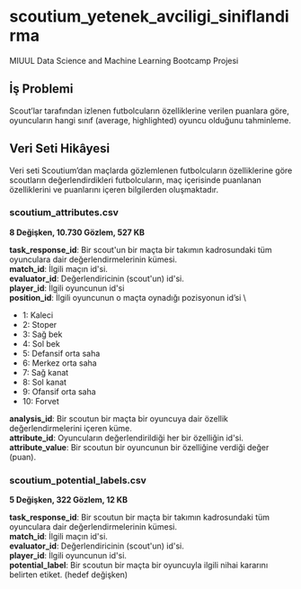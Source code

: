 # scoutium_yetenek_avciligi_siniflandirma
MIUUL Data Science and Machine Learning Bootcamp Projesi

## İş Problemi
Scout’lar tarafından izlenen futbolcuların özelliklerine verilen puanlara göre, oyuncuların hangi sınıf
(average, highlighted) oyuncu olduğunu tahminleme.

## Veri Seti Hikâyesi
Veri seti Scoutium’dan maçlarda gözlemlenen futbolcuların özelliklerine göre scoutların değerlendirdikleri futbolcuların, maç
içerisinde puanlanan özelliklerini ve puanlarını içeren bilgilerden oluşmaktadır.

### scoutium_attributes.csv

**8 Değişken, 10.730 Gözlem,  527 KB**

**task_response_id**: Bir scout'un bir maçta bir takımın kadrosundaki tüm oyunculara dair değerlendirmelerinin kümesi. \
**match_id**: İlgili maçın id'si. \
**evaluator_id**: Değerlendiricinin (scout'un) id'si. \
**player_id**: İlgili oyuncunun id'si \
**position_id**: İlgili oyuncunun o maçta oynadığı pozisyonun id’si \
 - 1: Kaleci
 - 2: Stoper
 - 3: Sağ bek
 - 4: Sol bek
 - 5: Defansif orta saha
- 6: Merkez orta saha
- 7: Sağ kanat
- 8: Sol kanat
- 9: Ofansif orta saha
- 10: Forvet

**analysis_id**: Bir scoutun bir maçta bir oyuncuya dair özellik değerlendirmelerini içeren küme. \
**attribute_id**: Oyuncuların değerlendirildiği her bir özelliğin id'si. \
**attribute_value**: Bir scoutun bir oyuncunun bir özelliğine verdiği değer (puan).

### scoutium_potential_labels.csv

**5 Değişken, 322 Gözlem, 12 KB**

**task_response_id**: Bir scoutun bir maçta bir takımın kadrosundaki tüm oyunculara dair değerlendirmelerinin kümesi. \
**match_id**: İlgili maçın id'si. \
**evaluator_id**: Değerlendiricinin (scout'un) id'si. \
**player_id**: İlgili oyuncunun id'si. \
**potential_label**: Bir scoutun bir maçta bir oyuncuyla ilgili nihai kararını belirten etiket. (hedef değişken)

